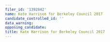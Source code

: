 ```yaml
---
filer_id: '1392842'
name: Kate Harrison for Berkeley Council 2017
candidate_controlled_id: ''
data_warning: 
opposing_candidate: 
title: Kate Harrison for Berkeley Council 2017
---
```

